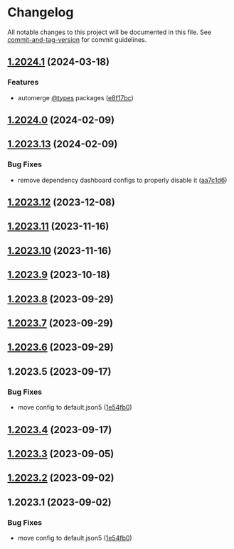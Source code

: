 # Changelog

All notable changes to this project will be documented in this file. See [commit-and-tag-version](https://github.com/absolute-version/commit-and-tag-version) for commit guidelines.

## [1.2024.1](https://github.com/davidsneighbour/renovate-config/compare/v1.2024.0...v1.2024.1) (2024-03-18)


### Features

* automerge [@types](https://github.com/types) packages ([e8f17bc](https://github.com/davidsneighbour/renovate-config/commit/e8f17bcd081a6b2527fc841196dc86f7f3e6c7e6))

## [1.2024.0](https://github.com/davidsneighbour/renovate-config/compare/v1.2023.13...v1.2024.0) (2024-02-09)

## [1.2023.13](https://github.com/davidsneighbour/renovate-config/compare/v1.2023.12...v1.2023.13) (2024-02-09)


### Bug Fixes

* remove dependency dashboard configs to properly disable it ([aa7c1d6](https://github.com/davidsneighbour/renovate-config/commit/aa7c1d646690cb43d6e3f6fec93c998f1b9c9bf0))

## [1.2023.12](https://github.com/davidsneighbour/renovate-config/compare/v1.2023.11...v1.2023.12) (2023-12-08)

## [1.2023.11](https://github.com/davidsneighbour/renovate-config/compare/v1.2023.9...v1.2023.11) (2023-11-16)

## [1.2023.10](https://github.com/davidsneighbour/renovate-config/compare/v1.2023.9...v1.2023.10) (2023-11-16)

## [1.2023.9](https://github.com/davidsneighbour/renovate-config/compare/v1.2023.8...v1.2023.9) (2023-10-18)

## [1.2023.8](https://github.com/davidsneighbour/renovate-config/compare/v1.2023.7...v1.2023.8) (2023-09-29)

## [1.2023.7](https://github.com/davidsneighbour/hugo-modules/compare/v1.2023.6...v1.2023.7) (2023-09-29)

## [1.2023.6](https://github.com/davidsneighbour/hugo-modules/compare/v1.2023.5...v1.2023.6) (2023-09-29)

## 1.2023.5 (2023-09-17)


### Bug Fixes

* move config to default.json5 ([1e54fb0](https://github.com/davidsneighbour/hugo-modules/commit/1e54fb09b25a827bdd4a7c5bdbc52143478e1291))

## [1.2023.4](https://github.com/davidsneighbour/hugo-modules/compare/modules/pictures/v1.2023.3...modules/pictures/v1.2023.4) (2023-09-17)

## [1.2023.3](https://github.com/davidsneighbour/hugo-modules/compare/modules/pictures/v1.2023.2...modules/pictures/v1.2023.3) (2023-09-05)

## [1.2023.2](https://github.com/davidsneighbour/hugo-modules/compare/modules/pictures/v1.2023.1...modules/pictures/v1.2023.2) (2023-09-02)

## 1.2023.1 (2023-09-02)


### Bug Fixes

* move config to default.json5 ([1e54fb0](https://github.com/davidsneighbour/hugo-modules/commit/1e54fb09b25a827bdd4a7c5bdbc52143478e1291))
